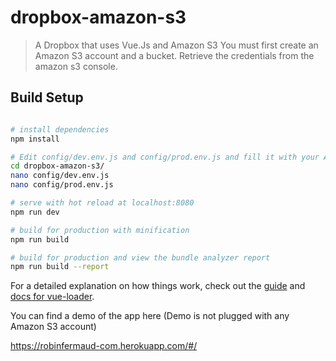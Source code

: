 # dropbox-amazon-s3

> A Dropbox that uses Vue.Js and Amazon S3
> You must first create an Amazon S3 account and a bucket. 
> Retrieve the credentials from the amazon s3 console. 
## Build Setup

``` bash

# install dependencies
npm install

# Edit config/dev.env.js and config/prod.env.js and fill it with your Amazon S3 credentials
cd dropbox-amazon-s3/
nano config/dev.env.js
nano config/prod.env.js

# serve with hot reload at localhost:8080
npm run dev

# build for production with minification
npm run build

# build for production and view the bundle analyzer report
npm run build --report
```

For a detailed explanation on how things work, check out the [guide](http://vuejs-templates.github.io/webpack/) and [docs for vue-loader](http://vuejs.github.io/vue-loader).

You can find a demo of the app here (Demo is not plugged with any Amazon S3 account) 

https://robinfermaud-com.herokuapp.com/#/
